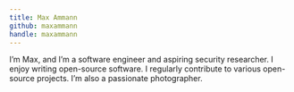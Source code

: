 ```yaml
---
title: Max Ammann
github: maxammann
handle: maxammann
---
```


I’m Max, and I’m a software engineer and aspiring security researcher. I enjoy writing open-source software. I regularly contribute to various open-source projects. I’m also a passionate photographer.

